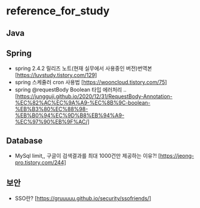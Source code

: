 # reference_for_study


## Java

## Spring
 - spring 2.4.2 릴리즈 노트(현재 실무에서 사용중인 버전)번역본  [https://luvstudy.tistory.com/129]
 - spring 스케쥴러 cron 사용법 [https://wooncloud.tistory.com/75]  
 - spring @requestBody Boolean 타입 에러처리 .. [https://jungguji.github.io/2020/12/31/RequestBody-Annotation-%EC%82%AC%EC%9A%A9-%EC%8B%9C-boolean-%EB%B3%80%EC%88%98-%EB%B0%94%EC%9D%B8%EB%94%A9-%EC%97%90%EB%9F%AC/]

## Database
 - MySql limit,, 구글이 검색결과를 최대 1000건만 제공하는 이유?! [https://jeong-pro.tistory.com/244]

## 보안
- SSO란?  [https://gruuuuu.github.io/security/ssofriends/]
